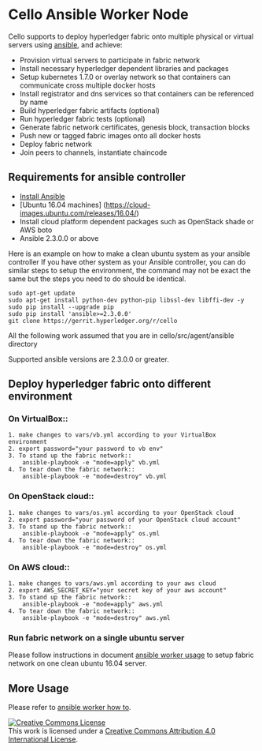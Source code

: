 # Cello Ansible Worker Node

Cello supports to deploy hyperledger fabric onto multiple physical or virtual servers using [ansible](https://ansible.com), and achieve:

 - Provision virtual servers to participate in fabric network
 - Install necessary hyperledger dependent libraries and packages
 - Setup kubernetes 1.7.0 or overlay network so that containers can communicate cross multiple docker hosts
 - Install registrator and dns services so that containers can be referenced by name
 - Build hyperledger fabric artifacts (optional)
 - Run hyperledger fabric tests (optional)
 - Generate fabric network certificates, genesis block, transaction blocks
 - Push new or tagged fabric images onto all docker hosts
 - Deploy fabric network
 - Join peers to channels, instantiate chaincode

## Requirements for ansible controller

- [Install Ansible](http://docs.ansible.com/ansible/intro_installation.html)
- [Ubuntu 16.04 machines] (https://cloud-images.ubuntu.com/releases/16.04/)
- Install cloud platform dependent packages such as OpenStack shade or AWS boto
- Ansible 2.3.0.0 or above

Here is an example on how to make a clean ubuntu system as your ansible controller
If you have other system as your Ansible controller, you can do similar steps to setup
the environment, the command may not be exact the same but the steps you
need to do should be identical.

    sudo apt-get update
    sudo apt-get install python-dev python-pip libssl-dev libffi-dev -y
    sudo pip install --upgrade pip
    sudo pip install 'ansible>=2.3.0.0'
    git clone https://gerrit.hyperledger.org/r/cello

All the following work assumed that you are in cello/src/agent/ansible directory

Supported ansible versions are 2.3.0.0 or greater.

## Deploy hyperledger fabric onto different environment

### On VirtualBox::

    1. make changes to vars/vb.yml according to your VirtualBox environment
    2. export password="your password to vb env"
    3. To stand up the fabric network::
        ansible-playbook -e "mode=apply" vb.yml
    4. To tear down the fabric network::
        ansible-playbook -e "mode=destroy" vb.yml

### On OpenStack cloud::

    1. make changes to vars/os.yml according to your OpenStack cloud
    2. export password="your password of your OpenStack cloud account"
    3. To stand up the fabric network::
        ansible-playbook -e "mode=apply" os.yml
    4. To tear down the fabric network::
        ansible-playbook -e "mode=destroy" os.yml

### On AWS cloud::

    1. make changes to vars/aws.yml according to your aws cloud
    2. export AWS_SECRET_KEY="your secret key of your aws account"
    3. To stand up the fabric network::
        ansible-playbook -e "mode=apply" aws.yml
    4. To tear down the fabric network::
        ansible-playbook -e "mode=destroy" aws.yml

### Run fabric network on a single ubuntu server

Please follow instructions in document [ansible worker usage](setup_worker_ansible_allinone.md) to
setup fabric network on one clean ubuntu 16.04 server.

## More Usage

Please refer to [ansible worker how to](../worker_ansible_howto.md).

<a rel="license" href="http://creativecommons.org/licenses/by/4.0/">
<img alt="Creative Commons License" style="border-width:0"
src="https://i.creativecommons.org/l/by/4.0/88x31.png" /></a><br />
This work is licensed under a
<a rel="license" href="http://creativecommons.org/licenses/by/4.0/">
Creative Commons Attribution 4.0 International License</a>.
